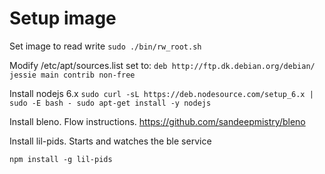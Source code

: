 # Setup image

Set image to read write
`
sudo ./bin/rw_root.sh
`

Modify /etc/apt/sources.list set to:
`
deb http://ftp.dk.debian.org/debian/ jessie main contrib non-free
`

Install nodejs 6.x
`
sudo curl -sL https://deb.nodesource.com/setup_6.x | sudo -E bash -
sudo apt-get install -y nodejs
`

Install bleno. Flow instructions. https://github.com/sandeepmistry/bleno

Install lil-pids.
Starts and watches the ble service

`
npm install -g lil-pids
`
